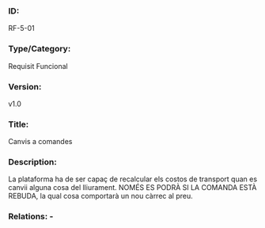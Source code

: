 ### ID:
RF-5-01
### Type/Category:
Requisit Funcional
### Version:
v1.0
### Title:
Canvis a comandes
### Description:
La plataforma ha de ser capaç de recalcular els costos de transport quan es canvii alguna cosa del lliurament. NOMÉS ES PODRÀ SI LA COMANDA ESTÀ REBUDA, la qual cosa comportarà un nou càrrec al preu.
### Relations: -
